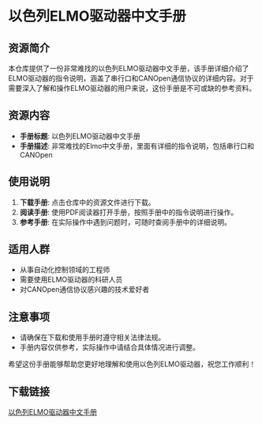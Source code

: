 # 以色列ELMO驱动器中文手册

## 资源简介

本仓库提供了一份非常难找的以色列ELMO驱动器中文手册，该手册详细介绍了ELMO驱动器的指令说明，涵盖了串行口和CANOpen通信协议的详细内容。对于需要深入了解和操作ELMO驱动器的用户来说，这份手册是不可或缺的参考资料。

## 资源内容

- **手册标题**: 以色列ELMO驱动器中文手册
- **手册描述**: 非常难找的Elmo中文手册，里面有详细的指令说明，包括串行口和CANOpen

## 使用说明

1. **下载手册**: 点击仓库中的资源文件进行下载。
2. **阅读手册**: 使用PDF阅读器打开手册，按照手册中的指令说明进行操作。
3. **参考手册**: 在实际操作中遇到问题时，可随时查阅手册中的详细说明。

## 适用人群

- 从事自动化控制领域的工程师
- 需要使用ELMO驱动器的科研人员
- 对CANOpen通信协议感兴趣的技术爱好者

## 注意事项

- 请确保在下载和使用手册时遵守相关法律法规。
- 手册内容仅供参考，实际操作中请结合具体情况进行调整。

希望这份手册能够帮助您更好地理解和使用以色列ELMO驱动器，祝您工作顺利！

## 下载链接

[以色列ELMO驱动器中文手册](https://pan.quark.cn/s/de1a165bfdd3)